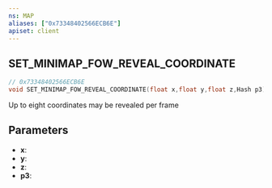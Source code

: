 ```yaml
---
ns: MAP
aliases: ["0x73348402566ECB6E"]
apiset: client
---
```

## SET_MINIMAP_FOW_REVEAL_COORDINATE

```c
// 0x73348402566ECB6E
void SET_MINIMAP_FOW_REVEAL_COORDINATE(float x,float y,float z,Hash p3);
```

Up to eight coordinates may be revealed per frame

## Parameters
* **x**:
* **y**:
* **z**:
* **p3**:



